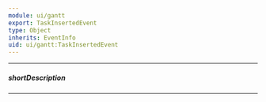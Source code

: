 ```yaml
---
module: ui/gantt
export: TaskInsertedEvent
type: Object
inherits: EventInfo
uid: ui/gantt:TaskInsertedEvent
---
```

---
##### shortDescription
<!-- Description goes here -->

---
<!-- Description goes here -->
